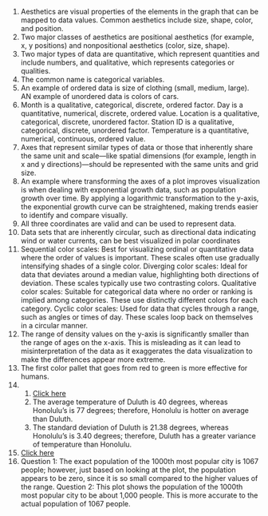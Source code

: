 1. Aesthetics are visual properties of the elements in the graph that can be mapped to data values. Common aesthetics include size, shape, color, and position.
2. Two major classes of aesthetics are positional aesthetics (for example, x, y positions) and nonpositional aesthetics (color, size, shape).
3. Two major types of data are quantitative, which represent quantities and include numbers, and qualitative, which represents categories or qualities.
4. The common name is categorical variables.
5. An example of ordered data is size of clothing (small, medium, large). AN example of unordered data is colors of cars.
6. Month is a qualitative, categorical, discrete, ordered factor. Day is a quantitative, numerical, discrete, ordered value. Location is a qualitative, categorical, discrete, unordered factor. Station ID is a qualitative, categorical, discrete, unordered factor. Temperature is a quantitative, numerical, continuous, ordered value.
7. Axes that represent similar types of data or those that inherently share the same unit and scale—like spatial dimensions (for example, length in x and y directions)—should be represented with the same units and grid size.
8. An example where transforming the axes of a plot improves visualization is when dealing with exponential growth data, such as population growth over time. By applying a logarithmic transformation to the y-axis, the exponential growth curve can be straightened, making trends easier to identify and compare visually.
9. All three coordinates are valid and can be used to represent data.
10. Data sets that are inherently circular, such as directional data indicating wind or water currents, can be best visualized in polar coordinates
11. Sequential  color scales: Best for visualizing ordinal or quantitative data where the order of values is important. These scales often use gradually intensifying shades of a single color. 
Diverging color scales:  Ideal for data that deviates around a median value, highlighting both directions of deviation. These scales typically use two contrasting colors. 
Qualitative color scales: Suitable for categorical data where no order or ranking is implied among categories. These use distinctly different colors for each category. 
Cyclic color scales: Used for data that cycles through a range, such as angles or times of day. These scales loop back on themselves in a circular manner.  
12. The range of density values on the y-axis is significantly smaller than the range of ages on the x-axis. This is misleading as it can lead to misinterpretation of the data as it exaggerates the data visualization to make the differences appear more extreme.
13. The first color pallet that goes from red to green is more effective for humans.
14. 1) [Click here](Chart1Homework5.png) 
    2) The average temperature of Duluth is 40 degrees, whereas Honolulu’s is 77 degrees; therefore, Honolulu is hotter on average than Duluth.
    3) The standard deviation of Duluth is 21.38 degrees, whereas Honolulu’s is 3.40 degrees; therefore, Duluth has a greater variance of temperature than Honolulu.
15. [Click here](Chart2Homework5.png)
16. Question 1: The exact population of the 1000th most popular city is 1067 people; however, just based on looking at the plot, the population appears to be zero, since it is so small compared to the higher values of the range.
Question 2: This plot shows the population of the 1000th most popular city to be about 1,000 people. This is more accurate to the actual population of 1067 people.


